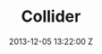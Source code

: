 ---
title: Collider
date: 2013-12-05 13:22:00 Z

position: 0
client: Jon Hopkins
video: https://vimeo.com/81135121
image: "/uploads/jon-hopkins-collider.jpg"

director: Tom Haines
producer: Connor Hollman
production-company: Rogue Films
awards:
- Nominated 2014 UKMVAs Best Cinematography
layout: page
---